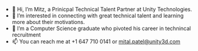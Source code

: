 - 👋 Hi, I’m Mitz, a Prinicpal Technical Talent Partner at Unity Technologies.
- 👀 I’m interested in connecting with great technical talent and learning more about their motivations.
- 🌱 I’m a Computer Science graduate who pivoted his career in technincal  recruitment
- 📫 You can reach me at +1 647 710 0141 or mital.patel@unity3d.com
